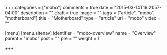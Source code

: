 +++
categories = ["mobo"]
comments = true
date = "2015-03-14T16:21:57-04:00"
description = ""
draft = true
image = ""
tags = ["article", "mobo", "motherboard"]
title = "Motherboard"
type = "article"
url = "mobo"
video = ""

[menu]
  [menu.sitenav]
    identifier = "mobo-overview"
    name = "Overview"
    parent = "mobo"
    post = ""
    pre = ""
    weight = 1

+++
